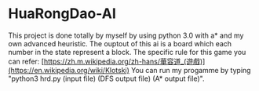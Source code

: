 # HuaRongDao-AI
This project is done totally by myself by using python 3.0 with a* and my own advanced heuristic.
The ouptout of this ai is a board which each number in the state represent a block.
The specific rule for this game you can refer:
[https://zh.m.wikipedia.org/zh-hans/華容道_(遊戲)](https://en.wikipedia.org/wiki/Klotski)
You can run my progamme by typing "python3 hrd.py (input file) (DFS output file) (A* output file)".
